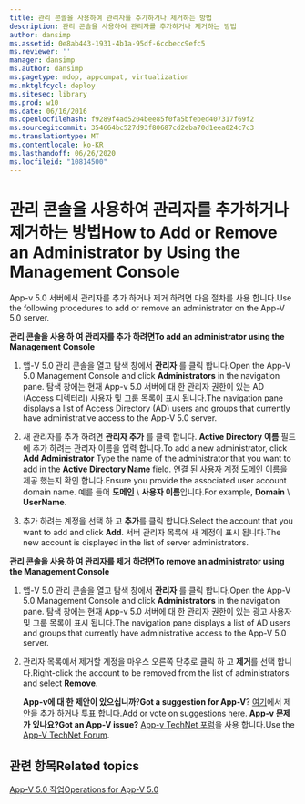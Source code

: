 ```yaml
---
title: 관리 콘솔을 사용하여 관리자를 추가하거나 제거하는 방법
description: 관리 콘솔을 사용하여 관리자를 추가하거나 제거하는 방법
author: dansimp
ms.assetid: 0e8ab443-1931-4b1a-95df-6ccbecc9efc5
ms.reviewer: ''
manager: dansimp
ms.author: dansimp
ms.pagetype: mdop, appcompat, virtualization
ms.mktglfcycl: deploy
ms.sitesec: library
ms.prod: w10
ms.date: 06/16/2016
ms.openlocfilehash: f9289f4ad5204bee85f0fa5bfebed407317f69f2
ms.sourcegitcommit: 354664bc527d93f80687cd2eba70d1eea024c7c3
ms.translationtype: MT
ms.contentlocale: ko-KR
ms.lasthandoff: 06/26/2020
ms.locfileid: "10814500"
---
```

# <span data-ttu-id="0f682-103">관리 콘솔을 사용하여 관리자를 추가하거나 제거하는 방법</span><span class="sxs-lookup"><span data-stu-id="0f682-103">How to Add or Remove an Administrator by Using the Management Console</span></span>


<span data-ttu-id="0f682-104">App-v 5.0 서버에서 관리자를 추가 하거나 제거 하려면 다음 절차를 사용 합니다.</span><span class="sxs-lookup"><span data-stu-id="0f682-104">Use the following procedures to add or remove an administrator on the App-V 5.0 server.</span></span>

**<span data-ttu-id="0f682-105">관리 콘솔을 사용 하 여 관리자를 추가 하려면</span><span class="sxs-lookup"><span data-stu-id="0f682-105">To add an administrator using the Management Console</span></span>**

1.  <span data-ttu-id="0f682-106">앱-V 5.0 관리 콘솔을 열고 탐색 창에서 **관리자** 를 클릭 합니다.</span><span class="sxs-lookup"><span data-stu-id="0f682-106">Open the App-V 5.0 Management Console and click **Administrators** in the navigation pane.</span></span> <span data-ttu-id="0f682-107">탐색 창에는 현재 App-v 5.0 서버에 대 한 관리자 권한이 있는 AD (Access 디렉터리) 사용자 및 그룹 목록이 표시 됩니다.</span><span class="sxs-lookup"><span data-stu-id="0f682-107">The navigation pane displays a list of Access Directory (AD) users and groups that currently have administrative access to the App-V 5.0 server.</span></span>

2.  <span data-ttu-id="0f682-108">새 관리자를 추가 하려면 **관리자 추가** 를 클릭 합니다. **Active Directory 이름** 필드에 추가 하려는 관리자 이름을 입력 합니다.</span><span class="sxs-lookup"><span data-stu-id="0f682-108">To add a new administrator, click **Add Administrator** Type the name of the administrator that you want to add in the **Active Directory Name** field.</span></span> <span data-ttu-id="0f682-109">연결 된 사용자 계정 도메인 이름을 제공 했는지 확인 합니다.</span><span class="sxs-lookup"><span data-stu-id="0f682-109">Ensure you provide the associated user account domain name.</span></span> <span data-ttu-id="0f682-110">예를 들어 **도메인**  \\  **사용자 이름**입니다.</span><span class="sxs-lookup"><span data-stu-id="0f682-110">For example, **Domain** \\ **UserName**.</span></span>

3.  <span data-ttu-id="0f682-111">추가 하려는 계정을 선택 하 고 **추가**를 클릭 합니다.</span><span class="sxs-lookup"><span data-stu-id="0f682-111">Select the account that you want to add and click **Add**.</span></span> <span data-ttu-id="0f682-112">서버 관리자 목록에 새 계정이 표시 됩니다.</span><span class="sxs-lookup"><span data-stu-id="0f682-112">The new account is displayed in the list of server administrators.</span></span>

**<span data-ttu-id="0f682-113">관리 콘솔을 사용 하 여 관리자를 제거 하려면</span><span class="sxs-lookup"><span data-stu-id="0f682-113">To remove an administrator using the Management Console</span></span>**

1.  <span data-ttu-id="0f682-114">앱-V 5.0 관리 콘솔을 열고 탐색 창에서 **관리자** 를 클릭 합니다.</span><span class="sxs-lookup"><span data-stu-id="0f682-114">Open the App-V 5.0 Management Console and click **Administrators** in the navigation pane.</span></span> <span data-ttu-id="0f682-115">탐색 창에는 현재 App-v 5.0 서버에 대 한 관리자 권한이 있는 광고 사용자 및 그룹 목록이 표시 됩니다.</span><span class="sxs-lookup"><span data-stu-id="0f682-115">The navigation pane displays a list of AD users and groups that currently have administrative access to the App-V 5.0 server.</span></span>

2.  <span data-ttu-id="0f682-116">관리자 목록에서 제거할 계정을 마우스 오른쪽 단추로 클릭 하 고 **제거**를 선택 합니다.</span><span class="sxs-lookup"><span data-stu-id="0f682-116">Right-click the account to be removed from the list of administrators and select **Remove**.</span></span>

    <span data-ttu-id="0f682-117">**App-v에 대 한 제안이 있으십니까**?</span><span class="sxs-lookup"><span data-stu-id="0f682-117">**Got a suggestion for App-V**?</span></span> <span data-ttu-id="0f682-118">[여기](http://appv.uservoice.com/forums/280448-microsoft-application-virtualization)에서 제안을 추가 하거나 투표 합니다.</span><span class="sxs-lookup"><span data-stu-id="0f682-118">Add or vote on suggestions [here](http://appv.uservoice.com/forums/280448-microsoft-application-virtualization).</span></span> **<span data-ttu-id="0f682-119">App-v 문제가 있나요?</span><span class="sxs-lookup"><span data-stu-id="0f682-119">Got an App-V issue?</span></span>** <span data-ttu-id="0f682-120">[App-v TechNet 포럼](https://social.technet.microsoft.com/Forums/home?forum=mdopappv)을 사용 합니다.</span><span class="sxs-lookup"><span data-stu-id="0f682-120">Use the [App-V TechNet Forum](https://social.technet.microsoft.com/Forums/home?forum=mdopappv).</span></span>

## <span data-ttu-id="0f682-121">관련 항목</span><span class="sxs-lookup"><span data-stu-id="0f682-121">Related topics</span></span>


[<span data-ttu-id="0f682-122">App-V 5.0 작업</span><span class="sxs-lookup"><span data-stu-id="0f682-122">Operations for App-V 5.0</span></span>](operations-for-app-v-50.md)

 

 





